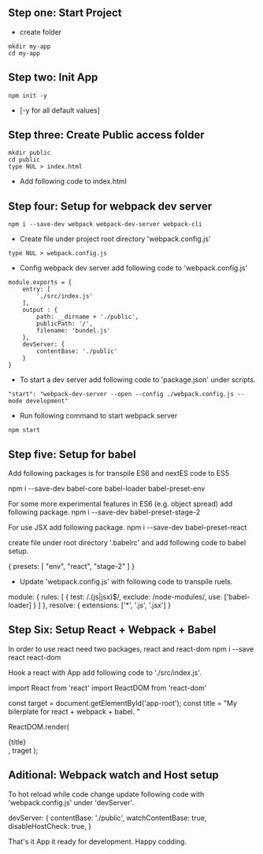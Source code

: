 ## Step one: Start Project
* create folder
```
mkdir my-app
cd my-app
```

## Step two: Init App
```
npm init -y
```
* [-y for all default values]

## Step three: Create Public access folder
```
mkdir public
cd public
type NUL > index.html
```
* Add following code to index.html

<!DOCTYPE html>
<html>
    <head>
        <title>My App one</title>
    </head>
    <body>
        <div id="app-root"></div>
        <script src="/bandel.js"></script>
    </body>
</html>

## Step four: Setup for webpack dev server
```
npm i --save-dev webpack webpack-dev-server webpack-cli
```
* Create file under project root directory 'webpack.config.js'
```
type NUL > webpack.config.js
```

* Config webpack dev server add following code to 'webpack.config.js'
```
module.exports = {
    entry: [
        './src/index.js'
    ],
    output : {
        path: __dirname + './public',
        publicPath: '/',
        filename: 'bundel.js'
    },
    devServer: {
        contentBase: './public'
    }
}
```

* To start a dev server add following code to 'package.json' under scripts.
```
"start": "webpack-dev-server --open --config ./webpack.config.js --mode development"
```
* Run following command to start webpack server
```
npm start
```

## Step five: Setup for babel 

Add following packages is for transpile ES6 and nextES code to ES5

npm i --save-dev babel-core babel-loader babel-preset-env

For some more experimental features in ES6 (e.g. object spread) add following package.
npm i --save-dev babel-preset-stage-2

For use JSX add following package.
npm i --save-dev babel-preset-react

create file under root directory '.babelrc' and add following code to babel setup.

{
    presets: [
        "env",
        "react",
        "stage-2"
    ]
} 

* Update 'webpack.config.js' with following code to transpile ruels.

module: {
    rules: [
        {
            test: /\.(js|jsx)$/,
            exclude: /node-modules/,
            use: ['babel-loader]
        }
    ]
},
resolve: {
    extensions: ['*', '.js', '.jsx']
}

## Step Six: Setup React + Webpack + Babel
In order to use react need two packages, react and react-dom
npm i --save react react-dom

Hook a react with App add following code to './src/index.js'.

import React from 'react'
import ReactDOM from 'react-dom'

const target = document.getElementById('app-root'); 
const title = "My bilerplate for react + webpack + babel. "

ReactDOM.render(
    <div>{title}</div>,
    traget
);


## Aditional: Webpack watch and Host setup
To hot reload while code change update following code with 'webpack.config.js' under 'devServer'.

devServer: {
    contentBase: './public',
    watchContentBase: true,
    disableHostCheck: true,
}

That's it App it ready for development. Happy codding.